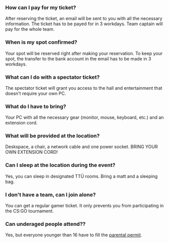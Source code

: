### How can I pay for my ticket?

After reserving the ticket, an email will be sent to you with all the necessary information. 
The ticket has to be payed for in 3 workdays. Team captain will pay for the whole team.

### When is my spot confirmed?

Your spot will be reserved right after making your reservation. 
To keep your spot, the transfer to the bank account in the email has to be made in 3 workdays.

### What can I do with a spectator ticket?

The spectator ticket will grant you access to the hall and entertainment that doesn't require your own PC.

### What do I have to bring?

Your PC with all the necessary gear (monitor, mouse, keyboard, etc.) and an extension cord.

### What will be provided at the location?

Deskspace, a chair, a network cable and one power socket. BRING YOUR OWN EXTENSION CORD!

### Can I sleep at the location during the event?

Yes, you can sleep in designated TTÜ rooms. Bring a matt and a sleeping bag.

### I don't have a team, can I join alone?

You can get a regular gamer ticket. It only prevents you from participating in the CS:GO tournament.

### Can underaged people attend??

Yes, but everyone younger than 16 have to fill the [parental permit](https://esport.ituk.ee/parental_permit.pdf).

